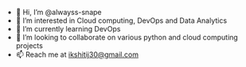 - 👋 Hi, I’m @alwayss-snape
- 👀 I’m interested in Cloud computing, DevOps and Data Analytics
- 🌱 I’m currently learning DevOps
- 💞️ I’m looking to collaborate on various python and cloud computing projects
- 📫 Reach me at ikshitij30@gmail.com

<!---
alwayss-snape/alwayss-snape is a ✨ special ✨ repository because its `README.md` (this file) appears on your GitHub profile.
You can click the Preview link to take a look at your changes.
--->
